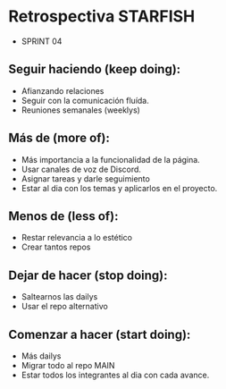 # Retrospectiva STARFISH
- SPRINT 04

## Seguir haciendo (keep doing):
- Afianzando relaciones 
- Seguir con la comunicación fluída.
- Reuniones semanales (weeklys)


## Más de (more of):
- Más importancia a la funcionalidad de la página.
- Usar canales de voz de Discord.
- Asignar tareas y darle seguimiento
- Estar al dia con los temas y aplicarlos en el proyecto.

## Menos de (less of):
- Restar relevancia a lo estético 
- Crear tantos repos

## Dejar de hacer (stop doing):
- Saltearnos las dailys
- Usar el repo alternativo

## Comenzar a hacer (start doing):
- Más dailys
- Migrar todo al repo MAIN
- Estar todos los integrantes al dia con cada avance.